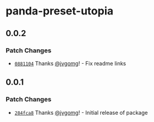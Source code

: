 # panda-preset-utopia

## 0.0.2

### Patch Changes

- [`0881104`](https://github.com/jvgomg/panda-css-presets/commit/08811046d5e15a72534bcf0bf547712176283a88) Thanks [@jvgomg](https://github.com/jvgomg)! - Fix readme links

## 0.0.1

### Patch Changes

- [`284fca8`](https://github.com/jvgomg/panda-css-presets/commit/284fca87c4f2500fa54d1e0d8e75c358806690a7) Thanks [@jvgomg](https://github.com/jvgomg)! - Initial release of package
